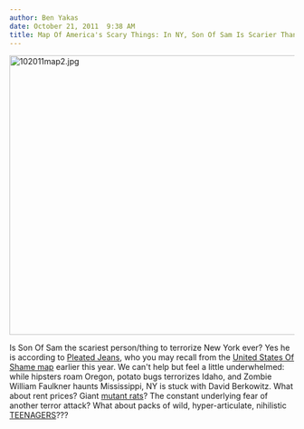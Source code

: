 ```yaml
---
author: Ben Yakas
date: October 21, 2011  9:38 AM
title: Map Of America's Scary Things: In NY, Son Of Sam Is Scarier Than Rent Prices
---
```


<p><span class="mt-enclosure mt-enclosure-image" style="display: inline;"> <img alt="102011map2.jpg" src="https://web.archive.org/web/20120226152744im_/http://gothamist.com/attachments/byakas/102011map2.jpg" width="640" height="493" class="image-none"> </span></p>

<p>Is Son Of Sam the scariest person/thing to terrorize New York ever? Yes he is according to <a href="https://web.archive.org/web/20120226152744/http://stream.pleated-jeans.com/post/11694866282/the-united-states-of-scary-things-larger-image">Pleated Jeans</a>, who you may recall from the <a href="https://web.archive.org/web/20120226152744/http://gothamist.com/2011/01/24/map_3.php">United States Of Shame map</a> earlier this year. We can&apos;t help but feel a little underwhelmed: while hipsters roam Oregon, potato bugs terrorizes Idaho, and Zombie William Faulkner haunts Mississippi, NY is stuck with David Berkowitz. What about rent prices? Giant <a href="https://web.archive.org/web/20120226152744/http://gothamist.com/2011/08/25/brooklyn_man_stabs_giant_rat_with_p.php">mutant rats</a>? The constant underlying fear of another terror attack? What about packs of wild, hyper-articulate, nihilistic <a href="https://web.archive.org/web/20120226152744/http://gothamist.com/tags/teens">TEENAGERS</a>???</p>